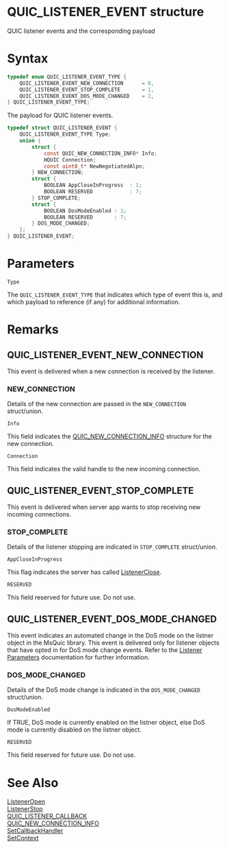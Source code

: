QUIC_LISTENER_EVENT structure
======

QUIC listener events and the corresponding payload

# Syntax

```C
typedef enum QUIC_LISTENER_EVENT_TYPE {
    QUIC_LISTENER_EVENT_NEW_CONNECTION      = 0,
    QUIC_LISTENER_EVENT_STOP_COMPLETE       = 1,
    QUIC_LISTENER_EVENT_DOS_MODE_CHANGED    = 2,
} QUIC_LISTENER_EVENT_TYPE;
```

The payload for QUIC listener events.

```C
typedef struct QUIC_LISTENER_EVENT {
    QUIC_LISTENER_EVENT_TYPE Type;
    union {
        struct {
            const QUIC_NEW_CONNECTION_INFO* Info;
            HQUIC Connection;
            const uint8_t* NewNegotiatedAlpn;
        } NEW_CONNECTION;
        struct {
            BOOLEAN AppCloseInProgress  : 1;
            BOOLEAN RESERVED            : 7;
        } STOP_COMPLETE;
        struct {
            BOOLEAN DosModeEnabled : 1;
            BOOLEAN RESERVED       : 7;
        } DOS_MODE_CHANGED;
    };
} QUIC_LISTENER_EVENT;
```

# Parameters

`Type`

The `QUIC_LISTENER_EVENT_TYPE` that indicates which type of event this is, and which payload to reference (if any) for additional information.

# Remarks

## QUIC_LISTENER_EVENT_NEW_CONNECTION

This event is delivered when a new connection is received by the listener.

### NEW_CONNECTION

Details of the new connection are passed in the `NEW_CONNECTION` struct/union.

`Info`

This field indicates the [QUIC_NEW_CONNECTION_INFO](QUIC_NEW_CONNECTION_INFO.md) structure for the new connection.

`Connection`

This field indicates the valid handle to the new incoming connection.

## QUIC_LISTENER_EVENT_STOP_COMPLETE

This event is delivered when server app wants to stop receiving new incoming connections.

### STOP_COMPLETE

Details of the listener stopping are indicated in `STOP_COMPLETE` struct/union.

`AppCloseInProgress`

This flag indicates the server has called [ListenerClose](ListenerClose.md).

`RESERVED`

This field reserved for future use. Do not use.

## QUIC_LISTENER_EVENT_DOS_MODE_CHANGED

This event indicates an automated change in the DoS mode on the listner object in the MsQuic library. This event is delivered only for listener objects that have opted in for DoS mode change events. Refer to the [Listener Parameters](../Settings.md#Listener_Parameters) documentation for further information.

### DOS_MODE_CHANGED

Details of the DoS mode change is indicated in the `DOS_MODE_CHANGED` struct/union.

`DosModeEnabled`

If TRUE, DoS mode is currently enabled on the listner object, else DoS mode is currently disabled on the listner object.

`RESERVED`

This field reserved for future use. Do not use.

# See Also

[ListenerOpen](ListenerOpen.md)<br>
[ListenerStop](ListenerStop.md)<br>
[QUIC_LISTENER_CALLBACK](QUIC_LISTENER_CALLBACK.md)<br>
[QUIC_NEW_CONNECTION_INFO](QUIC_NEW_CONNECTION_INFO.md)<br>
[SetCallbackHandler](SetCallbackHandler.md)<br>
[SetContext](SetContext.md)<br>

